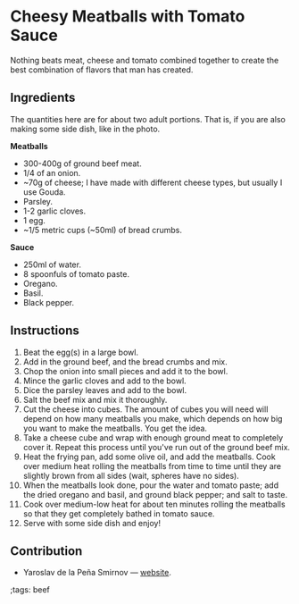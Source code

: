 # Cheesy Meatballs with Tomato Sauce

Nothing beats meat, cheese and tomato combined together to create the best
combination of flavors that man has created.

## Ingredients

The quantities here are for about two adult portions. That is, if you are also
making some side dish, like in the photo.

**Meatballs**

- 300-400g of ground beef meat.
- 1/4 of an onion.
- ~70g of cheese; I have made with different cheese types, but usually I use
  Gouda.
- Parsley.
- 1-2 garlic cloves.
- 1 egg.
- ~1/5 metric cups (~50ml) of bread crumbs.

**Sauce**

- 250ml of water.
- 8 spoonfuls of tomato paste.
- Oregano.
- Basil.
- Black pepper.

## Instructions

1. Beat the egg(s) in a large bowl.
2. Add in the ground beef, and the bread crumbs and mix.
3. Chop the onion into small pieces and add it to the bowl.
4. Mince the garlic cloves and add to the bowl.
5. Dice the parsley leaves and add to the bowl.
6. Salt the beef mix and mix it thoroughly.
7. Cut the cheese into cubes. The amount of cubes you will need will depend on
   how many meatballs you make, which depends on how big you want to make the
   meatballs. You get the idea.
8. Take a cheese cube and wrap with enough ground meat to completely cover it.
   Repeat this process until you've run out of the ground beef mix.
9. Heat the frying pan, add some olive oil, and add the meatballs. Cook over
   medium heat rolling the meatballs from time to time until they are slightly
   brown from all sides (wait, spheres have no sides).
10. When the meatballs look done, pour the water and tomato paste; add the dried
    oregano and basil, and ground black pepper; and salt to taste.
11. Cook over medium-low heat for about ten minutes rolling the meatballs so
    that they get completely bathed in tomato sauce.
12. Serve with some side dish and enjoy!

## Contribution

- Yaroslav de la Peña Smirnov — [website](https://www.yaroslavps.com/).

;tags: beef
